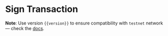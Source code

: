 <script setup>
  import { data } from '../../versions.data'
  const { version } = data
</script>

# Sign Transaction

**Note**: Use version `{{version}}` to ensure compatibility with `testnet` network — check the [docs](https://docs.fuel.network/guides/installation/#using-the-latest-toolchain).
